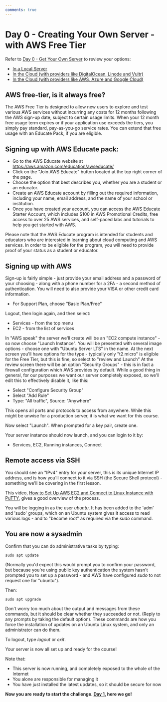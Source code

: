 ```yaml
---
comments: true
---
```

# Day 0 - Creating Your Own Server - with AWS Free Tier

Refer to [Day 0 - Get Your Own Server](https://linuxupskillchallenge.org/00.md) to review your options:

* [In a Local Server](https://linuxupskillchallenge.org/00-Local-Server.md)
* [In the Cloud (with providers like DigitalOcean, Linode and Vultr)](https://linuxupskillchallenge.org/00-VPS-small.md)
* [In the Cloud (with providers like AWS, Azure and Google Cloud)](https://linuxupskillchallenge.org/00-VPS-big.md)

## AWS free-tier, is it always free?
The AWS Free Tier is designed to allow new users to explore and test various AWS services without incurring any costs for 12 months following the AWS sign-up date, subject to certain usage limits. When your 12 month free usage term expires or if your application use exceeds the tiers, you simply pay standard, pay-as-you-go service rates. You can extend that free usage with an Educate Pack, if you are eligible.

## Signing up with AWS Educate pack:

* Go to the AWS Educate website at https://aws.amazon.com/education/awseducate/
* Click on the "Join AWS Educate" button located at the top right corner of the page.
* Choose the option that best describes you, whether you are a student or an educator.
* Create an AWS Educate account by filling out the required information, including your name, email address, and the name of your school or institution.
* Once you have created your account, you can access the AWS Educate Starter Account, which includes $100 in AWS Promotional Credits, free access to over 25 AWS services, and self-paced labs and tutorials to help you get started with AWS.

Please note that the AWS Educate program is intended for students and educators who are interested in learning about cloud computing and AWS services. In order to be eligible for the program, you will need to provide proof of your status as a student or educator.

## Signing up with AWS

Sign-up is fairly simple - just provide your email address and a password of your choosing - along with a phone number for a 2FA - a second method of authentication.
You will need to also provide your VISA or other credit card information.

* For Support Plan, choose "Basic Plan/Free"

Logout, then login again, and then select:

* Services - from the top menu
* EC2 - from the list of services

In "AWS speak" the server we'll create will be an "EC2 compute instance" - so now choose "Launch Instance". You will be presented with several image options - choose one with "Ubuntu Server LTS" in the name.
At the next screen you'll have options for the type - typically only "t2.micro" is eligible for the Free Tier, but this is fine, so select to "review and Launch"
At the review screen there will be an option "Security Groups" - this is in fact a firewall configuration which AWS provides by default. While a good thing in general, for our purposes we want our server completely exposed, so we'll edit this to effectively disable it, like this:

* Select "Configure Security Group"
* Select "Add Rule"
* Type: "All traffic", Source: "Anywhere"

This opens all ports and protocols to access from anywhere. While this might be unwise for a production server, it is what we want for this course.

Now select "Launch". When prompted for a key pair, create one.

Your server instance should now launch, and you can login to it by:

* Services, EC2, Running instances, Connect

## Remote access via SSH

You should see an "IPv4" entry for your server, this is its unique Internet IP address, and is how you'll connect to it via SSH (the Secure Shell protocol) - something we'll be covering in the first lesson.

This video, [How to Set Up AWS EC2 and Connect to Linux Instance with PuTTY](https://www.youtube.com/watch?v=kARWT4ETcCs), gives a good overview of the process.

You will be logging in as the user *ubuntu*. It has been added to the 'adm' and 'sudo' groups, which on an Ubuntu system gives it access to read various logs - and to "become root" as required via the _sudo_ command.

## You are now a sysadmin

Confirm that you can do administrative tasks by typing:

`sudo apt update`

(Normally you'd expect this would prompt you to confirm your password, but because you're using public key authentication the system hasn't prompted you to set up a password - and AWS have configured *sudo* to not request one for "ubuntu").

Then:

`sudo apt upgrade`

Don't worry too much about the output and messages from these commands, but it should be clear whether they succeeded or not. (Reply to any prompts by taking the default option). These commands are how you force the installation of updates on an Ubuntu Linux system, and only an administrator can do them.

To logout, type _logout_ or _exit_.

Your server is now all set up and ready for the course!

Note that:

* This server is now running, and completely exposed to the whole of the Internet
* You alone are responsible for managing it
* You have just installed the latest updates, so it should be secure for now

**Now you are ready to start the challenge. [Day 1](https://linuxupskillchallenge.org/01.md), here we go!**
